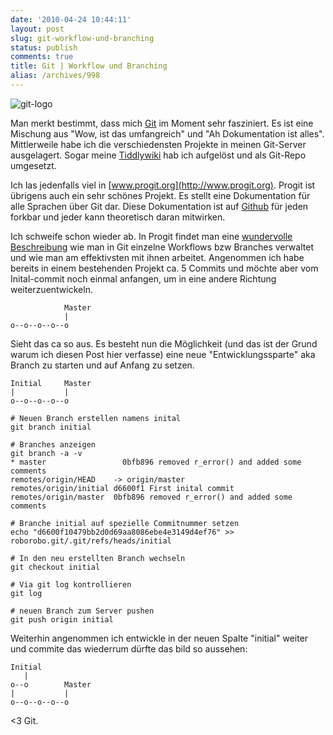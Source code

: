 ```yaml
---
date: '2010-04-24 10:44:11'
layout: post
slug: git-workflow-und-branching
status: publish
comments: true
title: Git | Workflow und Branching
alias: /archives/998
---
```


![git-logo](/uploads/2010/02/git-logo.png)

Man merkt bestimmt, dass mich [Git](http://scm-git.org) im Moment sehr fasziniert. Es ist eine Mischung aus "Wow, ist das umfangreich" und "Ah Dokumentation ist alles". Mittlerweile habe ich die verschiedensten Projekte in meinen Git-Server ausgelagert. Sogar meine [Tiddlywiki](http://tiddlywiki.com) hab ich aufgelöst und als Git-Repo umgesetzt.

Ich las jedenfalls viel in [www.progit.org](http://www.progit.org). Progit ist übrigens auch ein sehr schönes Projekt. Es stellt eine Dokumentation für alle Sprachen über Git dar. Diese Dokumentation ist auf [Github](http://github.com/progit/progit) für jeden forkbar und jeder kann theoretisch daran mitwirken.

Ich schweife schon wieder ab. In Progit findet man eine [wundervolle Beschreibung](http://progit.org/book/ch3-4.html) wie man in Git einzelne Workflows bzw Branches verwaltet und wie man am effektivsten mit ihnen arbeitet. Angenommen ich habe bereits in einem bestehenden Projekt ca. 5 Commits und möchte aber vom Inital-commit noch einmal anfangen, um in eine andere Richtung weiterzuentwickeln.


                Master
                |
    o--o--o--o--o


Sieht das ca so aus. Es besteht nun die Möglichkeit (und das ist der Grund warum ich diesen Post hier verfasse) eine neue "Entwicklungssparte" aka Branch zu starten und auf Anfang zu setzen.


    Initial     Master
    |           |
    o--o--o--o--o


```
# Neuen Branch erstellen namens inital
git branch initial
```


```
# Branches anzeigen
git branch -a -v
* master                 0bfb896 removed r_error() and added some comments
remotes/origin/HEAD    -> origin/master
remotes/origin/initial d6600f1 First inital commit
remotes/origin/master  0bfb896 removed r_error() and added some comments
```


```
# Branche initial auf spezielle Commitnummer setzen
echo "d6600f10479bb2d0d69aa8086ebe4e3149d4ef76" >> roborobo.git/.git/refs/heads/initial
```


```
# In den neu erstellten Branch wechseln
git checkout initial
```


```
# Via git log kontrollieren
git log
```


```
# neuen Branch zum Server pushen
git push origin initial
```


Weiterhin angenommen ich entwickle in der neuen Spalte "initial" weiter und commite das wiederrum dürfte das bild so aussehen:


    Initial
       |
    o--o        Master
    |           |
    o--o--o--o--o


<3 Git.
